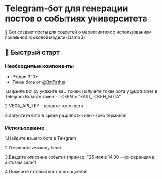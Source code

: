 # Telegram-бот для генерации постов о событиях университета

🤖 Бот создает посты для соцсетей о мероприятиях с использованием локальной языковой модели (Llama 3)

## 🚀 Быстрый старт

### Необходимые компоненты
- Python 3.10+
- Токен бота от [@BotFather](https://t.me/BotFather)

1.В файле bot.py укажите ваш токен:
Получите токен бота у @BotFather в Telegram 
Вставте токен - TOKEN = "ВАШ_ТОКЕН_БОТА"

2.VEGA_API_KEY - вставте токен веги 

3.Запустите бота в среде разработки или через терминал

### Использование
1.Найдите вашего бота в Telegram

2.Отправьте команду /start

3.Введите описание события (пример: "25 мая в 14:00 - конференция в актовом зале")

4.Получите готовый пост для соцсетей!
